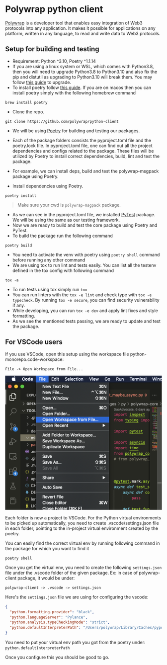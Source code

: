 # Polywrap python client

[Polywrap](https://polywrap.io/#/) is a developer tool that enables easy integration of Web3 protocols into any application. It makes it possible for applications on any platform, written in any language, to read and write data to Web3 protocols.

## Setup for building and testing
- Requirement: Python ^3.10, Poetry ^1.1.14
- If you are using a linux system or WSL, which comes with Python3.8, then you will need to upgrade Python3.8 to Python3.10 and also fix the pip and distutil as upgrading to Python3.10 will break them. You may follow [this guide](https://cloudbytes.dev/snippets/upgrade-python-to-latest-version-on-ubuntu-linux) to upgrade.
- To install poetry follow [this guide](https://python-poetry.org/docs/#installation). If you are on macos then you can install poetry simply with the following homebrew command
```
brew install poetry
```
- Clone the repo. 
```
git clone https://github.com/polywrap/python-client
```
- We will be using [Poetry](https://python-poetry.org) for building and testing our packages. 

- Each of the package folders consists the pyproject.toml file and the poetry.lock file. In pyproject.toml file, one can find out all the project dependencies and configs related to the package. These files will be utilized by Poetry to install correct dependencies, build, lint and test the package.

- For example, we can install deps, build and test the polywrap-msgpack package using Poetry. 

- Install dependencies using Poetry. 
```
poetry install
```
> Make sure your cwd is `polywrap-msgpack` package.
- As we can see in the pyproject.toml file, we installed [PyTest](https://docs.pytest.org) package. We will be using the same as our testing framework. 
- Now we are ready to build and test the core package using Poetry and PyTest.
- To build the package run the following command
```
poetry build
```
- You need to activate the venv with poetry using `poetry shell` command before running any other command
- We are using tox to run lint and tests easily. You can list all the testenv defined in the 
tox config with following command
```
tox -a
```
- To run tests using tox simply run `tox`
- You can run linters with the `tox -e lint` and check type with `tox -e typecheck`. By running `tox -e secure`, you can find security vulnerability if any.
- While developing, you can run `tox -e dev` and apply lint fixes and style formatting.
- As we see the mentioned tests passing, we are ready to update and test the package. 

## For VSCode users
If you use VSCode, open this setup using the workspace file python-monorepo.code-workspace:

```
File -> Open Workspace from File...
```
![File -> Open Workspace from File](misc/VScode_OpenWorkspaceFromFile.png)

Each folder is now a project to VSCode. For the Python virtual environments to be picked up automatically, you need to create .vscode/settings.json file in each folder, pointing to the in-project virtual environment created by the poetry.

You can easily find the correct virtual env by running following command in the package for which you want to find it
```
poetry shell
```

Once you get the virtual env, you need to create the following `settings.json` file under the .vscode folder of the given package. 
Ex: in case of polywrap-client package, it would be under:
```
polywrap-client -> .vscode -> settings.json
```

Here's the `settings.json` file we are using for configuring the vscode:
```json
{
  "python.formatting.provider": "black",
  "python.languageServer": "Pylance",
  "python.analysis.typeCheckingMode": "strict",
  "python.defaultInterpreterPath": "/Users/polywrap/Library/Caches/pypoetry/virtualenvs/polywrap-client-abcdef-py3.10"
}
```
You need to put your virtual env path you got from the poetry under: `python.defaultInterpreterPath`

Once you configure this you should be good to go.
